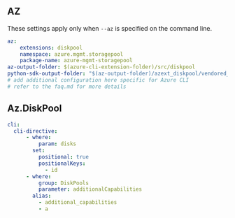 ## AZ

These settings apply only when `--az` is specified on the command line.

``` yaml $(az)
az:
    extensions: diskpool
    namespace: azure.mgmt.storagepool
    package-name: azure-mgmt-storagepool
az-output-folder: $(azure-cli-extension-folder)/src/diskpool
python-sdk-output-folder: "$(az-output-folder)/azext_diskpool/vendored_sdks/storagepool"
# add additional configuration here specific for Azure CLI
# refer to the faq.md for more details
```

## Az.DiskPool

``` yaml
cli:
  cli-directive:
      - where:
          param: disks
        set:
          positional: true
          positionalKeys:
            - id
      - where:
          group: DiskPools
          parameter: additionalCapabilities
        alias:
          - additional_capabilities
          - a

```